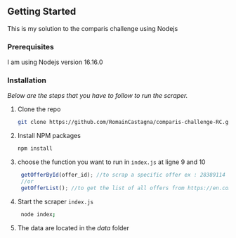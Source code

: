 <!-- GETTING STARTED -->
## Getting Started

This is my solution to the comparis challenge using Nodejs

### Prerequisites

I am using Nodejs version 16.16.0

  
 ### Installation

_Below are the steps that you have to follow to run the scraper._

1. Clone the repo
   ```sh
   git clone https://github.com/RomainCastagna/comparis-challenge-RC.git
   ```
2. Install NPM packages
   ```sh
   npm install
   ```
3. choose the function you want to run in `index.js` at ligne 9 and 10
   ```js
    getOfferById(offer_id); //to scrap a specific offer ex : 28389114
    //or
    getOfferList(); //to get the list of all offers from https://en.comparis.ch/immobilien/marktplatz/wallisellen/mieten
    ```    
4. Start the scraper `index.js`
   ```sh
    node index;
    ```
4. The data are located in the _data_ folder 



